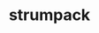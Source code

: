 ---
title: "strumpack"
layout: cache
categories: [package, develop-2024-01-21]
meta: {"versions": ["7.2.0"], "compilers": ["gcc@=11.4.0", "gcc@=9.4.0", "oneapi@=2023.2.0"], "oss": ["ubuntu20.04", "ubuntu22.04"], "platforms": ["linux"], "targets": ["aarch64", "neoverse_v1", "ppc64le", "x86_64_v3"], "stacks": ["e4s", "e4s-aarch64", "e4s-neoverse_v1", "e4s-oneapi", "e4s-power", "e4s-rocm-external", "root"], "num_specs": 18, "num_specs_by_stack": {"root": 18, "e4s-neoverse_v1": 4, "e4s-power": 2, "e4s": 5, "e4s-rocm-external": 2, "e4s-oneapi": 1, "e4s-aarch64": 4}}
spec_details: [{"hash": "qr7y45kr4dgyhtdfzd5swsy6dkfzxx2y", "compiler": "gcc@=11.4.0", "versions": ["7.2.0"], "os": "ubuntu20.04", "platform": "linux", "target": "neoverse_v1", "variants": ["build_system=cmake", "build_type=Release", "+butterflypack", "+c_interface", "~count_flops", "~cuda", "generator=make", "~ipo", "~magma", "+mpi", "+openmp", "+parmetis", "~rocm", "~scotch", "+shared", "~slate", "~task_timers", "+zfp"], "stacks": ["root", "e4s-neoverse_v1"], "size": "-", "tarball": "https://binaries.spack.io/releases/develop-2024-01-21/build_cache/linux-ubuntu20.04-neoverse_v1/gcc-11.4.0/strumpack-7.2.0/linux-ubuntu20.04-neoverse_v1-gcc-11.4.0-strumpack-7.2.0-qr7y45kr4dgyhtdfzd5swsy6dkfzxx2y.spack"}, {"hash": "rr53acre7ve4vooas2nentxichiynjgb", "compiler": "gcc@=11.4.0", "versions": ["7.2.0"], "os": "ubuntu20.04", "platform": "linux", "target": "neoverse_v1", "variants": ["build_system=cmake", "build_type=Release", "+butterflypack", "+c_interface", "~count_flops", "+cuda", "cuda_arch=75", "generator=make", "~ipo", "~magma", "+mpi", "+openmp", "+parmetis", "~rocm", "~scotch", "+shared", "~slate", "~task_timers", "+zfp"], "stacks": ["root", "e4s-neoverse_v1"], "size": "-", "tarball": "https://binaries.spack.io/releases/develop-2024-01-21/build_cache/linux-ubuntu20.04-neoverse_v1/gcc-11.4.0/strumpack-7.2.0/linux-ubuntu20.04-neoverse_v1-gcc-11.4.0-strumpack-7.2.0-rr53acre7ve4vooas2nentxichiynjgb.spack"}, {"hash": "tbmvjlujqxuh55hvy3griazxsc3jbhf2", "compiler": "gcc@=11.4.0", "versions": ["7.2.0"], "os": "ubuntu20.04", "platform": "linux", "target": "neoverse_v1", "variants": ["build_system=cmake", "build_type=Release", "+butterflypack", "+c_interface", "~count_flops", "+cuda", "cuda_arch=90", "generator=make", "~ipo", "~magma", "+mpi", "+openmp", "+parmetis", "~rocm", "~scotch", "+shared", "~slate", "~task_timers", "+zfp"], "stacks": ["root", "e4s-neoverse_v1"], "size": "-", "tarball": "https://binaries.spack.io/releases/develop-2024-01-21/build_cache/linux-ubuntu20.04-neoverse_v1/gcc-11.4.0/strumpack-7.2.0/linux-ubuntu20.04-neoverse_v1-gcc-11.4.0-strumpack-7.2.0-tbmvjlujqxuh55hvy3griazxsc3jbhf2.spack"}, {"hash": "yp56quuonkx7q6epw4lgmvtkfl4bo6vf", "compiler": "gcc@=11.4.0", "versions": ["7.2.0"], "os": "ubuntu20.04", "platform": "linux", "target": "neoverse_v1", "variants": ["build_system=cmake", "build_type=Release", "+butterflypack", "+c_interface", "~count_flops", "+cuda", "cuda_arch=80", "generator=make", "~ipo", "~magma", "+mpi", "+openmp", "+parmetis", "~rocm", "~scotch", "+shared", "~slate", "~task_timers", "+zfp"], "stacks": ["root", "e4s-neoverse_v1"], "size": "-", "tarball": "https://binaries.spack.io/releases/develop-2024-01-21/build_cache/linux-ubuntu20.04-neoverse_v1/gcc-11.4.0/strumpack-7.2.0/linux-ubuntu20.04-neoverse_v1-gcc-11.4.0-strumpack-7.2.0-yp56quuonkx7q6epw4lgmvtkfl4bo6vf.spack"}, {"hash": "ec2xcqwqfnwwd7sis6lnwypzhvvgx4jz", "compiler": "gcc@=9.4.0", "versions": ["7.2.0"], "os": "ubuntu20.04", "platform": "linux", "target": "ppc64le", "variants": ["build_system=cmake", "build_type=Release", "+butterflypack", "+c_interface", "~count_flops", "~cuda", "generator=make", "~ipo", "~magma", "+mpi", "+openmp", "+parmetis", "~rocm", "~scotch", "+shared", "~slate", "~task_timers", "+zfp"], "stacks": ["root", "e4s-power"], "size": "-", "tarball": "https://binaries.spack.io/releases/develop-2024-01-21/build_cache/linux-ubuntu20.04-ppc64le/gcc-9.4.0/strumpack-7.2.0/linux-ubuntu20.04-ppc64le-gcc-9.4.0-strumpack-7.2.0-ec2xcqwqfnwwd7sis6lnwypzhvvgx4jz.spack"}, {"hash": "umz5jegd3i6sprikbmalkkjwyloafkle", "compiler": "gcc@=9.4.0", "versions": ["7.2.0"], "os": "ubuntu20.04", "platform": "linux", "target": "ppc64le", "variants": ["build_system=cmake", "build_type=Release", "+butterflypack", "+c_interface", "~count_flops", "+cuda", "cuda_arch=70", "generator=make", "~ipo", "~magma", "+mpi", "+openmp", "+parmetis", "~rocm", "~scotch", "+shared", "~slate", "~task_timers", "+zfp"], "stacks": ["root", "e4s-power"], "size": "-", "tarball": "https://binaries.spack.io/releases/develop-2024-01-21/build_cache/linux-ubuntu20.04-ppc64le/gcc-9.4.0/strumpack-7.2.0/linux-ubuntu20.04-ppc64le-gcc-9.4.0-strumpack-7.2.0-umz5jegd3i6sprikbmalkkjwyloafkle.spack"}, {"hash": "vljk5rpunlwahpdttceuowvasdjtvz4a", "compiler": "gcc@=11.4.0", "versions": ["7.2.0"], "os": "ubuntu20.04", "platform": "linux", "target": "x86_64_v3", "variants": ["build_system=cmake", "build_type=Release", "+butterflypack", "+c_interface", "~count_flops", "+cuda", "cuda_arch=90", "generator=make", "~ipo", "~magma", "+mpi", "+openmp", "+parmetis", "~rocm", "~scotch", "+shared", "~slate", "~task_timers", "+zfp"], "stacks": ["e4s", "root"], "size": "-", "tarball": "https://binaries.spack.io/releases/develop-2024-01-21/build_cache/linux-ubuntu20.04-x86_64_v3/gcc-11.4.0/strumpack-7.2.0/linux-ubuntu20.04-x86_64_v3-gcc-11.4.0-strumpack-7.2.0-vljk5rpunlwahpdttceuowvasdjtvz4a.spack"}, {"hash": "evj4qmiuhb435l5xl6e5cfjtglw7gvqk", "compiler": "gcc@=11.4.0", "versions": ["7.2.0"], "os": "ubuntu20.04", "platform": "linux", "target": "x86_64_v3", "variants": ["build_system=cmake", "build_type=Release", "+butterflypack", "+c_interface", "~count_flops", "~cuda", "generator=make", "~ipo", "~magma", "+mpi", "+openmp", "+parmetis", "~rocm", "~scotch", "+shared", "~slate", "~task_timers", "+zfp"], "stacks": ["e4s", "root"], "size": "-", "tarball": "https://binaries.spack.io/releases/develop-2024-01-21/build_cache/linux-ubuntu20.04-x86_64_v3/gcc-11.4.0/strumpack-7.2.0/linux-ubuntu20.04-x86_64_v3-gcc-11.4.0-strumpack-7.2.0-evj4qmiuhb435l5xl6e5cfjtglw7gvqk.spack"}, {"hash": "aanatqtxfm5mv7jneo5rvrgnk45pmwdk", "compiler": "gcc@=11.4.0", "versions": ["7.2.0"], "os": "ubuntu20.04", "platform": "linux", "target": "x86_64_v3", "variants": ["amdgpu_target=gfx90a", "build_system=cmake", "build_type=Release", "+butterflypack", "+c_interface", "~count_flops", "~cuda", "generator=make", "~ipo", "~magma", "+mpi", "+openmp", "+parmetis", "+rocm", "~scotch", "+shared", "~slate", "~task_timers", "+zfp"], "stacks": ["root", "e4s-rocm-external"], "size": "-", "tarball": "https://binaries.spack.io/releases/develop-2024-01-21/build_cache/linux-ubuntu20.04-x86_64_v3/gcc-11.4.0/strumpack-7.2.0/linux-ubuntu20.04-x86_64_v3-gcc-11.4.0-strumpack-7.2.0-aanatqtxfm5mv7jneo5rvrgnk45pmwdk.spack"}, {"hash": "gjzfccwa5qy6qbj5zop7pxbthsh5gqil", "compiler": "gcc@=11.4.0", "versions": ["7.2.0"], "os": "ubuntu20.04", "platform": "linux", "target": "x86_64_v3", "variants": ["amdgpu_target=gfx908", "build_system=cmake", "build_type=Release", "+butterflypack", "+c_interface", "~count_flops", "~cuda", "generator=make", "~ipo", "~magma", "+mpi", "+openmp", "+parmetis", "+rocm", "~scotch", "+shared", "~slate", "~task_timers", "+zfp"], "stacks": ["root", "e4s-rocm-external"], "size": "-", "tarball": "https://binaries.spack.io/releases/develop-2024-01-21/build_cache/linux-ubuntu20.04-x86_64_v3/gcc-11.4.0/strumpack-7.2.0/linux-ubuntu20.04-x86_64_v3-gcc-11.4.0-strumpack-7.2.0-gjzfccwa5qy6qbj5zop7pxbthsh5gqil.spack"}, {"hash": "3cqq3dx7berab6vgpinl7g2kqxy5lyrl", "compiler": "gcc@=11.4.0", "versions": ["7.2.0"], "os": "ubuntu20.04", "platform": "linux", "target": "x86_64_v3", "variants": ["amdgpu_target=gfx90a", "build_system=cmake", "build_type=Release", "+butterflypack", "+c_interface", "~count_flops", "~cuda", "generator=make", "~ipo", "~magma", "+mpi", "+openmp", "+parmetis", "+rocm", "~scotch", "+shared", "~slate", "~task_timers", "+zfp"], "stacks": ["e4s", "root"], "size": "-", "tarball": "https://binaries.spack.io/releases/develop-2024-01-21/build_cache/linux-ubuntu20.04-x86_64_v3/gcc-11.4.0/strumpack-7.2.0/linux-ubuntu20.04-x86_64_v3-gcc-11.4.0-strumpack-7.2.0-3cqq3dx7berab6vgpinl7g2kqxy5lyrl.spack"}, {"hash": "vr4myg3lbtgh6l7rygb54vegz5t2ei5j", "compiler": "gcc@=11.4.0", "versions": ["7.2.0"], "os": "ubuntu20.04", "platform": "linux", "target": "x86_64_v3", "variants": ["build_system=cmake", "build_type=Release", "+butterflypack", "+c_interface", "~count_flops", "+cuda", "cuda_arch=80", "generator=make", "~ipo", "~magma", "+mpi", "+openmp", "+parmetis", "~rocm", "~scotch", "+shared", "~slate", "~task_timers", "+zfp"], "stacks": ["e4s", "root"], "size": "-", "tarball": "https://binaries.spack.io/releases/develop-2024-01-21/build_cache/linux-ubuntu20.04-x86_64_v3/gcc-11.4.0/strumpack-7.2.0/linux-ubuntu20.04-x86_64_v3-gcc-11.4.0-strumpack-7.2.0-vr4myg3lbtgh6l7rygb54vegz5t2ei5j.spack"}, {"hash": "ibuhvx4mhfffc5go5bsyvfplcglhu4xo", "compiler": "gcc@=11.4.0", "versions": ["7.2.0"], "os": "ubuntu20.04", "platform": "linux", "target": "x86_64_v3", "variants": ["amdgpu_target=gfx908", "build_system=cmake", "build_type=Release", "+butterflypack", "+c_interface", "~count_flops", "~cuda", "generator=make", "~ipo", "~magma", "+mpi", "+openmp", "+parmetis", "+rocm", "~scotch", "+shared", "~slate", "~task_timers", "+zfp"], "stacks": ["e4s", "root"], "size": "-", "tarball": "https://binaries.spack.io/releases/develop-2024-01-21/build_cache/linux-ubuntu20.04-x86_64_v3/gcc-11.4.0/strumpack-7.2.0/linux-ubuntu20.04-x86_64_v3-gcc-11.4.0-strumpack-7.2.0-ibuhvx4mhfffc5go5bsyvfplcglhu4xo.spack"}, {"hash": "y4lu75ogh7tfix6ix4gnimlk6v7q5vpv", "compiler": "oneapi@=2023.2.0", "versions": ["7.2.0"], "os": "ubuntu20.04", "platform": "linux", "target": "x86_64_v3", "variants": ["build_system=cmake", "build_type=Release", "+butterflypack", "+c_interface", "~count_flops", "~cuda", "generator=make", "~ipo", "~magma", "+mpi", "+openmp", "+parmetis", "~rocm", "~scotch", "+shared", "~slate", "~task_timers", "+zfp"], "stacks": ["e4s-oneapi", "root"], "size": "-", "tarball": "https://binaries.spack.io/releases/develop-2024-01-21/build_cache/linux-ubuntu20.04-x86_64_v3/oneapi-2023.2.0/strumpack-7.2.0/linux-ubuntu20.04-x86_64_v3-oneapi-2023.2.0-strumpack-7.2.0-y4lu75ogh7tfix6ix4gnimlk6v7q5vpv.spack"}, {"hash": "v5vdbxazxgaafzganq4eokwkpwdp7c6p", "compiler": "gcc@=11.4.0", "versions": ["7.2.0"], "os": "ubuntu22.04", "platform": "linux", "target": "aarch64", "variants": ["build_system=cmake", "build_type=Release", "+butterflypack", "+c_interface", "~count_flops", "+cuda", "cuda_arch=90", "generator=make", "~ipo", "~magma", "+mpi", "+openmp", "+parmetis", "~rocm", "~scotch", "+shared", "~slate", "~task_timers", "+zfp"], "stacks": ["e4s-aarch64", "root"], "size": "-", "tarball": "https://binaries.spack.io/releases/develop-2024-01-21/build_cache/linux-ubuntu22.04-aarch64/gcc-11.4.0/strumpack-7.2.0/linux-ubuntu22.04-aarch64-gcc-11.4.0-strumpack-7.2.0-v5vdbxazxgaafzganq4eokwkpwdp7c6p.spack"}, {"hash": "nyjozithi4hq6hjnyxte7ldt3uyvgmmu", "compiler": "gcc@=11.4.0", "versions": ["7.2.0"], "os": "ubuntu22.04", "platform": "linux", "target": "aarch64", "variants": ["build_system=cmake", "build_type=Release", "+butterflypack", "+c_interface", "~count_flops", "~cuda", "generator=make", "~ipo", "~magma", "+mpi", "+openmp", "+parmetis", "~rocm", "~scotch", "+shared", "~slate", "~task_timers", "+zfp"], "stacks": ["e4s-aarch64", "root"], "size": "-", "tarball": "https://binaries.spack.io/releases/develop-2024-01-21/build_cache/linux-ubuntu22.04-aarch64/gcc-11.4.0/strumpack-7.2.0/linux-ubuntu22.04-aarch64-gcc-11.4.0-strumpack-7.2.0-nyjozithi4hq6hjnyxte7ldt3uyvgmmu.spack"}, {"hash": "knfv6r52toguqzysyjlupvy52xzenmgy", "compiler": "gcc@=11.4.0", "versions": ["7.2.0"], "os": "ubuntu22.04", "platform": "linux", "target": "aarch64", "variants": ["build_system=cmake", "build_type=Release", "+butterflypack", "+c_interface", "~count_flops", "+cuda", "cuda_arch=75", "generator=make", "~ipo", "~magma", "+mpi", "+openmp", "+parmetis", "~rocm", "~scotch", "+shared", "~slate", "~task_timers", "+zfp"], "stacks": ["e4s-aarch64", "root"], "size": "-", "tarball": "https://binaries.spack.io/releases/develop-2024-01-21/build_cache/linux-ubuntu22.04-aarch64/gcc-11.4.0/strumpack-7.2.0/linux-ubuntu22.04-aarch64-gcc-11.4.0-strumpack-7.2.0-knfv6r52toguqzysyjlupvy52xzenmgy.spack"}, {"hash": "frb3v26okujyhridfoeggphqxkv566pw", "compiler": "gcc@=11.4.0", "versions": ["7.2.0"], "os": "ubuntu22.04", "platform": "linux", "target": "aarch64", "variants": ["build_system=cmake", "build_type=Release", "+butterflypack", "+c_interface", "~count_flops", "+cuda", "cuda_arch=80", "generator=make", "~ipo", "~magma", "+mpi", "+openmp", "+parmetis", "~rocm", "~scotch", "+shared", "~slate", "~task_timers", "+zfp"], "stacks": ["e4s-aarch64", "root"], "size": "-", "tarball": "https://binaries.spack.io/releases/develop-2024-01-21/build_cache/linux-ubuntu22.04-aarch64/gcc-11.4.0/strumpack-7.2.0/linux-ubuntu22.04-aarch64-gcc-11.4.0-strumpack-7.2.0-frb3v26okujyhridfoeggphqxkv566pw.spack"}]
---